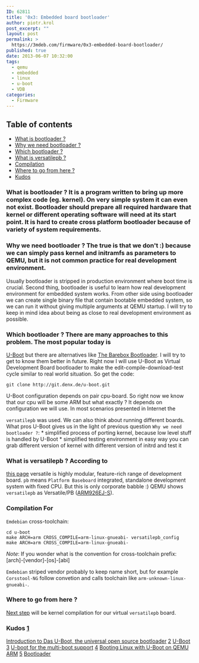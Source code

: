 ```yaml
---
ID: 62811
title: '0x3: Embedded board bootloader'
author: piotr.krol
post_excerpt: ""
layout: post
permalink: >
  https://3mdeb.com/firmware/0x3-embedded-board-bootloader/
published: true
date: 2013-06-07 10:32:00
tags:
  - qemu
  - embedded
  - linux
  - u-boot
  - VDB
categories:
  - Firmware
---
```

## Table of contents

*   [What is bootloader ?][1]
*   [Why we need bootloader ?][2]
*   [Which bootloader ?][3]
*   [What is versatilepb ?][4]
*   [Compilation][5]
*   [Where to go from here ?][6]
*   [Kudos][7]

<a id="what-is-bootloader"></a> 
### What is bootloader ? It is a program written to bring up more complex code (eg. kernel). On very simple system it can even not exist. Bootloader should prepare all required hardware that kernel or different operating software will need at its start point. It is hard to create cross platform bootloader because of variety of system requirements. 

<a id="why-we-need-bootloader"></a> 
### Why we need bootloader ? The true is that we don't :) because we can simply pass kernel and initramfs as parameters to QEMU, but it is not common practice for real development environment.

  
Usually bootloader is stripped in production environment where boot time is crucial. Second thing, bootloader is useful to learn how real development environment for embedded system works. From other side using bootloader we can create single binary file that contain bootable embedded system, so we can run it without giving multiple arguments at QEMU startup. I will try to keep in mind idea about being as close to real development environment as possible. <a id="which-bootloader"></a> 
### Which bootloader ? There are many approaches to this problem. The most popular today is 

[U-Boot][8] but there are alternatives like [The Barebox Bootloader][9]. I will try to get to know them better in future. Right now I will use U-Boot as Virtual Development Board bootloader to make the edit-compile-download-test cycle similar to real world situation. So get the code: 
<pre><code class="bash">git clone http://git.denx.de/u-boot.git
</code></pre> U-Boot configuration depends on pair cpu-board. So right now we know that our cpu will be some ARM but what exactly ? It depends on configuration we will use. In most scenarios presented in Internet the 

`versatilepb` was used. We can also think about running different boards. What pros U-Boot gives us in the light of previous question `Why we need 
bootloader ?`: * simplified process of porting kernel, because low level stuff is handled by U-Boot * simplified testing environment in easy way you can grab different version of kernel with different version of initrd and test it <a id="what-is-versatilepb"></a> 
### What is versatilepb ? According to 

[this page][10] versatile is highly modular, feature-rich range of development board. `pb` means `Platform Baseboard` integrated, standalone development system with fixed CPU. But this is only corporate babble :) QEMU shows `versatilepb` as Versatile/PB ([ARM926EJ-S][11]). <a id="compilation"></a> 
### Compilation For 

`Emdebian` cross-toolchain: 
<pre><code class="bash">cd u-boot
make ARCH=arm CROSS_COMPILE=arm-linux-gnueabi- versatilepb_config
make ARCH=arm CROSS_COMPILE=arm-linux-gnueabi-
</code></pre>

*Note*: If you wonder what is the convention for cross-toolchain prefix: 
    [arch]-[vendor]-[os]-[abi]
    

`Emdebian` striped vendor probably to keep name short, but for example `Corsstool-NG` follow convetion and calls toolchain like `arm-unknown-linux-gnueabi-`. <a id="where-to-go-from-here"></a> 
### Where to go from here ?

[Next step][12] will be kernel compilation for our virtual `versatilepb` board. <a id="kudos"></a> 
### Kudos [1] 

[Introduction to Das U-Boot, the universal open source bootloader][13] [2] [U-Boot][8] [3] [U-boot for the multi-boot support][14] [4] [Booting Linux with U-Boot on QEMU ARM][15] [5] [Bootloader][16]

 [1]: /2013/06/07/embedded-board-bootloader/#what-is-bootloader
 [2]: /2013/06/07/embedded-board-bootloader/#why-we-need-bootloader
 [3]: /2013/06/07/embedded-board-bootloader/#which-bootloader
 [4]: /2013/06/07/embedded-board-bootloader/#what-is-versatilepb
 [5]: /2013/06/07/embedded-board-bootloader/#compilation
 [6]: /2013/06/07/embedded-board-bootloader/#where-to-go-from-here
 [7]: /2013/06/07/embedded-board-bootloader/#kudos
 [8]: http://www.denx.de/wiki/U-Boot
 [9]: http://www.barebox.org/
 [10]: http://www.arm.com/products/tools/development-boards/versatile/index.php
 [11]: http://www.arm.com/products/processors/classic/arm9/arm926.php
 [12]: /2013/06/07/linux-kernel-for-embedded-system
 [13]: http://www.linuxfordevices.com/c/a/Linux-For-Devices-Articles/Introduction-to-Das-UBoot-the-universal-open-source-bootloader/
 [14]: http://forum.xda-developers.com/showthread.php?t=2201146
 [15]: http://balau82.wordpress.com/2010/04/12/booting-linux-with-u-boot-on-qemu-arm/
 [16]: http://wiki.osdev.org/Bootloader